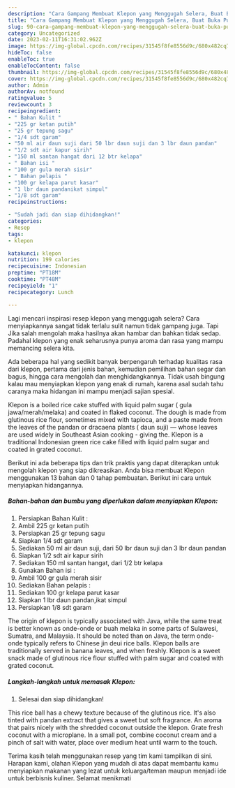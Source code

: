 ```yaml
---
description: "Cara Gampang Membuat Klepon yang Menggugah Selera, Buat Buka Puasa Menggugah Selera"
title: "Cara Gampang Membuat Klepon yang Menggugah Selera, Buat Buka Puasa Menggugah Selera"
slug: 90-cara-gampang-membuat-klepon-yang-menggugah-selera-buat-buka-puasa-menggugah-selera
category: Uncategorized
date: 2023-02-11T16:31:02.962Z
image: https://img-global.cpcdn.com/recipes/31545f8fe8556d9c/680x482cq70/klepon-foto-resep-utama.jpg
hideToc: false
enableToc: true
enableTocContent: false
thumbnail: https://img-global.cpcdn.com/recipes/31545f8fe8556d9c/680x482cq70/klepon-foto-resep-utama.jpg
cover: https://img-global.cpcdn.com/recipes/31545f8fe8556d9c/680x482cq70/klepon-foto-resep-utama.jpg
author: Admin
authorAv: notfound
ratingvalue: 5
reviewcount: 3
recipeingredient:
- " Bahan Kulit "
- "225 gr ketan putih"
- "25 gr tepung sagu"
- "1/4 sdt garam"
- "50 ml air daun suji dari 50 lbr daun suji dan 3 lbr daun pandan"
- "1/2 sdt air kapur sirih"
- "150 ml santan hangat dari 12 btr kelapa"
- " Bahan isi "
- "100 gr gula merah sisir"
- " Bahan pelapis "
- "100 gr kelapa parut kasar"
- "1 lbr daun pandanikat simpul"
- "1/8 sdt garam"
recipeinstructions:

- "Sudah jadi dan siap dihidangkan!"
categories:
- Resep
tags:
- klepon

katakunci: klepon 
nutrition: 199 calories
recipecuisine: Indonesian
preptime: "PT18M"
cooktime: "PT48M"
recipeyield: "1"
recipecategory: Lunch

---
```



Lagi mencari inspirasi resep klepon yang menggugah selera? Cara menyiapkannya sangat tidak terlalu sulit namun tidak gampang juga. Tapi Jika salah mengolah maka hasilnya akan hambar dan bahkan tidak sedap. Padahal klepon yang enak seharusnya punya aroma dan rasa yang mampu memancing selera kita.


Ada beberapa hal yang sedikit banyak berpengaruh terhadap kualitas rasa dari klepon, pertama dari jenis bahan, kemudian pemilihan bahan segar dan bagus, hingga cara mengolah dan menghidangkannya. Tidak usah bingung kalau mau menyiapkan klepon yang enak di rumah, karena asal sudah tahu caranya maka hidangan ini mampu menjadi sajian spesial.

Klepon is a boiled rice cake stuffed with liquid palm sugar ( gula jawa/merah/melaka) and coated in flaked coconut. The dough is made from glutinous rice flour, sometimes mixed with tapioca, and a paste made from the leaves of the pandan or dracaena plants ( daun suji) — whose leaves are used widely in Southeast Asian cooking - giving the. Klepon is a traditional Indonesian green rice cake filled with liquid palm sugar and coated in grated coconut.


Berikut ini ada beberapa tips dan trik praktis yang dapat diterapkan untuk mengolah klepon yang siap dikreasikan. Anda bisa membuat Klepon menggunakan 13 bahan dan 0 tahap pembuatan. Berikut ini cara untuk menyiapkan hidangannya.

<!--inarticleads1-->

##### Bahan-bahan dan bumbu yang diperlukan dalam menyiapkan Klepon:

1. Persiapkan  Bahan Kulit :
1. Ambil 225 gr ketan putih
1. Persiapkan 25 gr tepung sagu
1. Siapkan 1/4 sdt garam
1. Sediakan 50 ml air daun suji, dari 50 lbr daun suji dan 3 lbr daun pandan
1. Siapkan 1/2 sdt air kapur sirih
1. Sediakan 150 ml santan hangat, dari 1/2 btr kelapa
1. Gunakan  Bahan isi :
1. Ambil 100 gr gula merah sisir
1. Sediakan  Bahan pelapis :
1. Sediakan 100 gr kelapa parut kasar
1. Siapkan 1 lbr daun pandan,ikat simpul
1. Persiapkan 1/8 sdt garam


The origin of klepon is typically associated with Java, while the same treat is better known as onde-onde or buah melaka in some parts of Sulawesi, Sumatra, and Malaysia. It should be noted than on Java, the term onde-onde typically refers to Chinese jin deui rice balls. Klepon balls are traditionally served in banana leaves, and when freshly. Klepon is a sweet snack made of glutinous rice flour stuffed with palm sugar and coated with grated coconut. 

<!--inarticleads2-->

##### Langkah-langkah untuk memasak Klepon:


1. Selesai dan siap dihidangkan!

This rice ball has a chewy texture because of the glutinous rice. It&#39;s also tinted with pandan extract that gives a sweet but soft fragrance. An aroma that pairs nicely with the shredded coconut outside the klepon. Grate fresh coconut with a microplane. In a small pot, combine coconut cream and a pinch of salt with water, place over medium heat until warm to the touch. 

Terima kasih telah menggunakan resep yang tim kami tampilkan di sini. Harapan kami, olahan Klepon yang mudah di atas dapat membantu kamu menyiapkan makanan yang lezat untuk keluarga/teman maupun menjadi ide untuk berbisnis kuliner. Selamat menikmati
